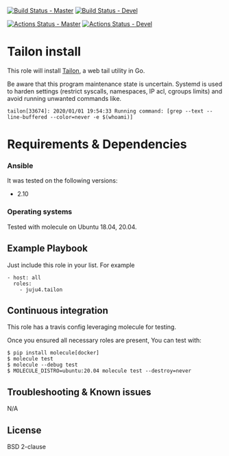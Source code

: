 [![Build Status - Master](https://travis-ci.com/juju4/ansible-tailon.svg?branch=master)](https://travis-ci.com/juju4/ansible-tailon)
[![Build Status - Devel](https://travis-ci.com/juju4/ansible-tailon.svg?branch=devel)](https://travis-ci.com/juju4/ansible-tailon/branches)

[![Actions Status - Master](https://github.com/juju4/ansible-tailon/workflows/juju4.tailon/badge.svg)](https://github.com/juju4/ansible-tailon/actions?query=branch%3Amaster)
[![Actions Status - Devel](https://github.com/juju4/ansible-tailon/workflows/juju4.tailon/badge.svg?branch=devel)](https://github.com/juju4/ansible-tailon/actions?query=branch%3Adevel)

# Tailon install

This role will install [Tailon](https://github.com/gvalkov/tailon), a web tail utility in Go.

Be aware that this program maintenance state is uncertain.
Systemd is used to harden settings (restrict syscalls, namespaces, IP acl, cgroups limits) and avoid running unwanted commands like.
```
tailon[33674]: 2020/01/01 19:54:33 Running command: [grep --text --line-buffered --color=never -e $(whoami)]
```

# Requirements & Dependencies

### Ansible
It was tested on the following versions:
 * 2.10

### Operating systems

Tested with molecule on Ubuntu 18.04, 20.04.

## Example Playbook

Just include this role in your list.
For example

```
- host: all
  roles:
    - juju4.tailon
```

## Continuous integration

This role has a travis config leveraging molecule for testing.

Once you ensured all necessary roles are present, You can test with:
```
$ pip install molecule[docker]
$ molecule test
$ molecule --debug test
$ MOLECULE_DISTRO=ubuntu:20.04 molecule test --destroy=never
```

## Troubleshooting & Known issues

N/A

## License

BSD 2-clause
